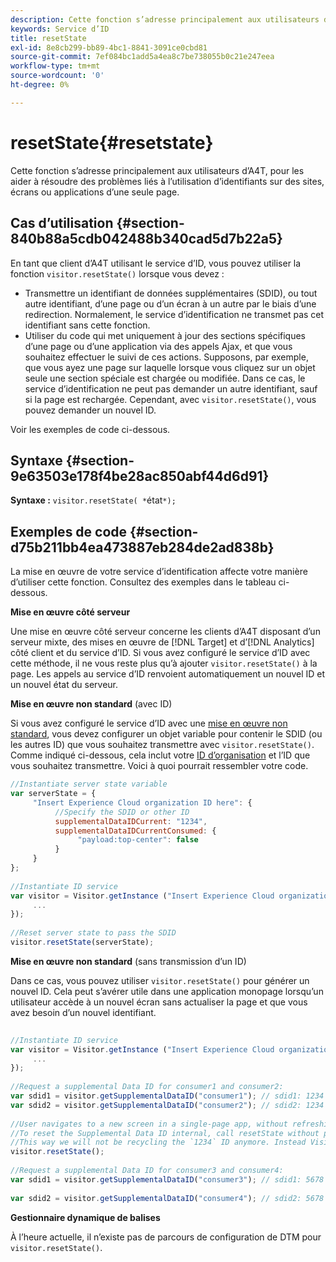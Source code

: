 ```yaml
---
description: Cette fonction s’adresse principalement aux utilisateurs d’A4T, pour les aider à résoudre des problèmes liés à l’utilisation d’identifiants sur des sites, écrans ou applications d’une seule page.
keywords: Service d’ID
title: resetState
exl-id: 8e8cb299-bb89-4bc1-8841-3091ce0cbd81
source-git-commit: 7ef084bc1add5a4ea8c7be738055b0c21e247eea
workflow-type: tm+mt
source-wordcount: '0'
ht-degree: 0%

---
```


# resetState{#resetstate}

Cette fonction s’adresse principalement aux utilisateurs d’A4T, pour les aider à résoudre des problèmes liés à l’utilisation d’identifiants sur des sites, écrans ou applications d’une seule page.

## Cas dʼutilisation {#section-840b88a5cdb042488b340cad5d7b22a5}

En tant que client d’A4T utilisant le service d’ID, vous pouvez utiliser la fonction `visitor.resetState()` lorsque vous devez :

* Transmettre un identifiant de données supplémentaires (SDID), ou tout autre identifiant, dʼune page ou dʼun écran à un autre par le biais dʼune redirection. Normalement, le service dʼidentification ne transmet pas cet identifiant sans cette fonction.
* Utiliser du code qui met uniquement à jour des sections spécifiques dʼune page ou dʼune application via des appels Ajax, et que vous souhaitez effectuer le suivi de ces actions. Supposons, par exemple, que vous ayez une page sur laquelle lorsque vous cliquez sur un objet seule une section spéciale est chargée ou modifiée. Dans ce cas, le service dʼidentification ne peut pas demander un autre identifiant, sauf si la page est rechargée. Cependant, avec `visitor.resetState()`, vous pouvez demander un nouvel ID.

Voir les exemples de code ci-dessous.

## Syntaxe {#section-9e63503e178f4be28ac850abf44d6d91}

**Syntaxe :** `visitor.resetState( *`état`*);`

## Exemples de code {#section-d75b211bb4ea473887eb284de2ad838b}

La mise en œuvre de votre service dʼidentification affecte votre manière dʼutiliser cette fonction. Consultez des exemples dans le tableau ci-dessous.

**Mise en œuvre côté serveur**

Une mise en œuvre côté serveur concerne les clients d’A4T disposant d’un serveur mixte, des mises en œuvre de [!DNL Target] et d’[!DNL Analytics] côté client et du service d’ID. Si vous avez configuré le service d’ID avec cette méthode, il ne vous reste plus qu’à ajouter `visitor.resetState()` à la page. Les appels au service d’ID renvoient automatiquement un nouvel ID et un nouvel état du serveur.

**Mise en œuvre non standard** (avec ID)

Si vous avez configuré le service d’ID avec une [mise en œuvre non standard](../../implementation-guides/implementation-guides.md#section-2c4f2db1f9704315a7cccab6d2e07113), vous devez configurer un objet variable pour contenir le SDID (ou les autres ID) que vous souhaitez transmettre avec `visitor.resetState()`. Comme indiqué ci-dessous, cela inclut votre [ID d’organisation](../../reference/requirements.md#section-a02f537129a64ffbb690d5738d360c26) et l’ID que vous souhaitez transmettre. Voici à quoi pourrait ressembler votre code.

```js
//Instantiate server state variable 
var serverState = { 
     "Insert Experience Cloud organization ID here": { 
          //Specify the SDID or other ID 
          supplementalDataIDCurrent: "1234", 
          supplementalDataIDCurrentConsumed: { 
               "payload:top-center": false 
          } 
     } 
}; 
 
//Instantiate ID service 
var visitor = Visitor.getInstance ("Insert Experience Cloud organization ID here", { 
     ... 
}); 
 
//Reset server state to pass the SDID 
visitor.resetState(serverState);
```

**Mise en œuvre non standard** (sans transmission d’un ID)

Dans ce cas, vous pouvez utiliser `visitor.resetState()` pour générer un nouvel ID. Cela peut sʼavérer utile dans une application monopage lorsquʼun utilisateur accède à un nouvel écran sans actualiser la page et que vous avez besoin dʼun nouvel identifiant.

```js
 
//Instantiate ID service 
var visitor = Visitor.getInstance ("Insert Experience Cloud organization ID here", { 
     ... 
}); 
 
//Request a supplemental Data ID for consumer1 and consumer2: 
var sdid1 = visitor.getSupplementalDataID("consumer1"); // sdid1: 1234 
var sdid2 = visitor.getSupplementalDataID("consumer2"); // sdid2: 1234 
 
//User navigates to a new screen in a single-page app, without refreshing the page. 
//To reset the Supplemental Data ID internal, call resetState without passing any parameters. 
//This way we will not be recycling the `1234` ID anymore. Instead Visitor will generate a new supplemental Data ID going forward. 
visitor.resetState(); 
 
//Request a supplemental Data ID for consumer3 and consumer4: 
var sdid1 = visitor.getSupplementalDataID("consumer3"); // sdid1: 5678 
 
var sdid2 = visitor.getSupplementalDataID("consumer4"); // sdid2: 5678
```

**Gestionnaire dynamique de balises**

À l’heure actuelle, il n’existe pas de parcours de configuration de DTM pour `visitor.resetState()`.
